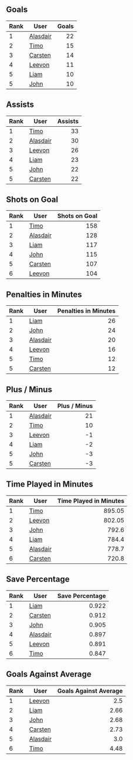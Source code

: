 ## Goals
| Rank | User | Goals |
| :--- | ---- | ---------: |
| 1 | [Alasdair](https://github.com/llevasseur/world-juniors-2022/blob/master/ROSTERS.md#Alasdair) |  22 |
| 2 | [Timo](https://github.com/llevasseur/world-juniors-2022/blob/master/ROSTERS.md#Timo) |  15 |
| 3 | [Carsten](https://github.com/llevasseur/world-juniors-2022/blob/master/ROSTERS.md#Carsten) |  14 |
| 4 | [Leevon](https://github.com/llevasseur/world-juniors-2022/blob/master/ROSTERS.md#Leevon) |  11 |
| 5 | [Liam](https://github.com/llevasseur/world-juniors-2022/blob/master/ROSTERS.md#Liam) |  10 |
| 5 | [John](https://github.com/llevasseur/world-juniors-2022/blob/master/ROSTERS.md#John) |  10 |
## Assists
| Rank | User | Assists |
| :--- | ---- | ---------: |
| 1 | [Timo](https://github.com/llevasseur/world-juniors-2022/blob/master/ROSTERS.md#Timo) |  33 |
| 2 | [Alasdair](https://github.com/llevasseur/world-juniors-2022/blob/master/ROSTERS.md#Alasdair) |  30 |
| 3 | [Leevon](https://github.com/llevasseur/world-juniors-2022/blob/master/ROSTERS.md#Leevon) |  26 |
| 4 | [Liam](https://github.com/llevasseur/world-juniors-2022/blob/master/ROSTERS.md#Liam) |  23 |
| 5 | [John](https://github.com/llevasseur/world-juniors-2022/blob/master/ROSTERS.md#John) |  22 |
| 5 | [Carsten](https://github.com/llevasseur/world-juniors-2022/blob/master/ROSTERS.md#Carsten) |  22 |
## Shots on Goal
| Rank | User | Shots on Goal |
| :--- | ---- | ---------: |
| 1 | [Timo](https://github.com/llevasseur/world-juniors-2022/blob/master/ROSTERS.md#Timo) |  158 |
| 2 | [Alasdair](https://github.com/llevasseur/world-juniors-2022/blob/master/ROSTERS.md#Alasdair) |  128 |
| 3 | [Liam](https://github.com/llevasseur/world-juniors-2022/blob/master/ROSTERS.md#Liam) |  117 |
| 4 | [John](https://github.com/llevasseur/world-juniors-2022/blob/master/ROSTERS.md#John) |  115 |
| 5 | [Carsten](https://github.com/llevasseur/world-juniors-2022/blob/master/ROSTERS.md#Carsten) |  107 |
| 6 | [Leevon](https://github.com/llevasseur/world-juniors-2022/blob/master/ROSTERS.md#Leevon) |  104 |
## Penalties in Minutes
| Rank | User | Penalties in Minutes |
| :--- | ---- | ---------: |
| 1 | [Liam](https://github.com/llevasseur/world-juniors-2022/blob/master/ROSTERS.md#Liam) |  26 |
| 2 | [John](https://github.com/llevasseur/world-juniors-2022/blob/master/ROSTERS.md#John) |  24 |
| 3 | [Alasdair](https://github.com/llevasseur/world-juniors-2022/blob/master/ROSTERS.md#Alasdair) |  20 |
| 4 | [Leevon](https://github.com/llevasseur/world-juniors-2022/blob/master/ROSTERS.md#Leevon) |  16 |
| 5 | [Timo](https://github.com/llevasseur/world-juniors-2022/blob/master/ROSTERS.md#Timo) |  12 |
| 5 | [Carsten](https://github.com/llevasseur/world-juniors-2022/blob/master/ROSTERS.md#Carsten) |  12 |
## Plus / Minus
| Rank | User | Plus / Minus |
| :--- | ---- | ---------: |
| 1 | [Alasdair](https://github.com/llevasseur/world-juniors-2022/blob/master/ROSTERS.md#Alasdair) |  21 |
| 2 | [Timo](https://github.com/llevasseur/world-juniors-2022/blob/master/ROSTERS.md#Timo) |  10 |
| 3 | [Leevon](https://github.com/llevasseur/world-juniors-2022/blob/master/ROSTERS.md#Leevon) |  -1 |
| 4 | [Liam](https://github.com/llevasseur/world-juniors-2022/blob/master/ROSTERS.md#Liam) |  -2 |
| 5 | [John](https://github.com/llevasseur/world-juniors-2022/blob/master/ROSTERS.md#John) |  -3 |
| 5 | [Carsten](https://github.com/llevasseur/world-juniors-2022/blob/master/ROSTERS.md#Carsten) |  -3 |
## Time Played in Minutes
| Rank | User | Time Played in Minutes |
| :--- | ---- | ---------: |
| 1 | [Timo](https://github.com/llevasseur/world-juniors-2022/blob/master/ROSTERS.md#Timo) |  895.05 |
| 2 | [Leevon](https://github.com/llevasseur/world-juniors-2022/blob/master/ROSTERS.md#Leevon) |  802.05 |
| 3 | [John](https://github.com/llevasseur/world-juniors-2022/blob/master/ROSTERS.md#John) |  792.6 |
| 4 | [Liam](https://github.com/llevasseur/world-juniors-2022/blob/master/ROSTERS.md#Liam) |  784.4 |
| 5 | [Alasdair](https://github.com/llevasseur/world-juniors-2022/blob/master/ROSTERS.md#Alasdair) |  778.7 |
| 6 | [Carsten](https://github.com/llevasseur/world-juniors-2022/blob/master/ROSTERS.md#Carsten) |  720.8 |
## Save Percentage
| Rank | User | Save Percentage |
| :--- | ---- | ---------: |
| 1 | [Liam](https://github.com/llevasseur/world-juniors-2022/blob/master/ROSTERS.md#Liam) |  0.922 |
| 2 | [Carsten](https://github.com/llevasseur/world-juniors-2022/blob/master/ROSTERS.md#Carsten) |  0.912 |
| 3 | [John](https://github.com/llevasseur/world-juniors-2022/blob/master/ROSTERS.md#John) |  0.905 |
| 4 | [Alasdair](https://github.com/llevasseur/world-juniors-2022/blob/master/ROSTERS.md#Alasdair) |  0.897 |
| 5 | [Leevon](https://github.com/llevasseur/world-juniors-2022/blob/master/ROSTERS.md#Leevon) |  0.891 |
| 6 | [Timo](https://github.com/llevasseur/world-juniors-2022/blob/master/ROSTERS.md#Timo) |  0.847 |
## Goals Against Average
| Rank | User | Goals Against Average |
| :--- | ---- | ---------: |
| 1 | [Leevon](https://github.com/llevasseur/world-juniors-2022/blob/master/ROSTERS.md#Leevon) |  2.5 |
| 2 | [Liam](https://github.com/llevasseur/world-juniors-2022/blob/master/ROSTERS.md#Liam) |  2.66 |
| 3 | [John](https://github.com/llevasseur/world-juniors-2022/blob/master/ROSTERS.md#John) |  2.68 |
| 4 | [Carsten](https://github.com/llevasseur/world-juniors-2022/blob/master/ROSTERS.md#Carsten) |  2.73 |
| 5 | [Alasdair](https://github.com/llevasseur/world-juniors-2022/blob/master/ROSTERS.md#Alasdair) |  3.0 |
| 6 | [Timo](https://github.com/llevasseur/world-juniors-2022/blob/master/ROSTERS.md#Timo) |  4.48 |
